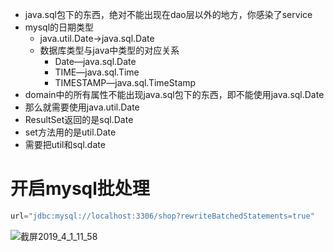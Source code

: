 - java.sql包下的东西，绝对不能出现在dao层以外的地方，你感染了service
- mysql的日期类型
  - java.util.Date->java.sql.Date
  - 数据库类型与java中类型的对应关系
    - Date—java.sql.Date
    - TIME—java.sql.Time
    - TIMESTAMP—java.sql.TimeStamp
- domain中的所有属性不能出现java.sql包下的东西，即不能使用java.sql.Date
- 那么就需要使用java.util.Date
- ResultSet返回的是sql.Date
- set方法用的是util.Date
- 需要把util和sql.date

# 开启mysql批处理

```java
url="jdbc:mysql://localhost:3306/shop?rewriteBatchedStatements=true"
```

![截屏2019_4_1_11_58](https://ws4.sinaimg.cn/large/006tKfTcly1g1mzxstivkj30eb07aq3h.jpg)

